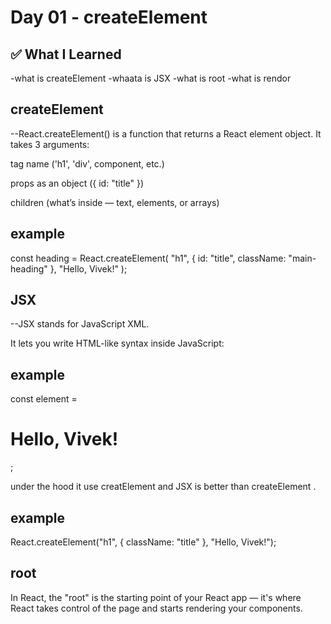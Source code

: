# Day 01 - createElement 

## ✅ What I Learned

-what is createElement
-whaata is JSX
-what is root 
-what is rendor

## createElement

--React.createElement() is a function that returns a React element object.
It takes 3 arguments:

tag name ('h1', 'div', component, etc.)

props as an object ({ id: "title" })

children (what’s inside — text, elements, or arrays)

## example
const heading = React.createElement(
  "h1",
  { id: "title", className: "main-heading" },
  "Hello, Vivek!"
);


## JSX

--JSX stands for JavaScript XML.

It lets you write HTML-like syntax inside JavaScript:

## example

const element = <h1 className="title">Hello, Vivek!</h1>;

under the hood it use creatElement and JSX is better than createElement .

## example

React.createElement("h1", { className: "title" }, "Hello, Vivek!");

## root 

In React, the "root" is the starting point of your React app — it's where React takes control of the page and starts rendering your components.